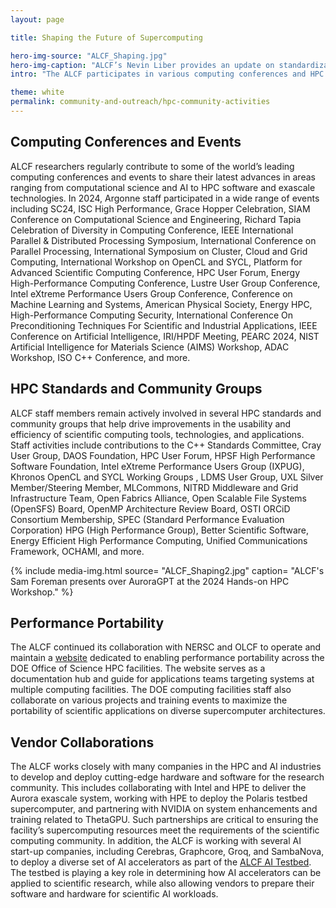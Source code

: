 ```yaml
---
layout: page

title: Shaping the Future of Supercomputing

hero-img-source: "ALCF_Shaping.jpg"
hero-img-caption: "ALCF’s Nevin Liber provides an update on standardization and performance portability efforts with C++, SYCL, and Kokkos at the 2024 Exascale Computing Project Industry and Agency Council Meeting at Argonne National Laboratory."
intro: "The ALCF participates in various computing conferences and HPC standards groups to help shape the future of AI and HPC."

theme: white
permalink: community-and-outreach/hpc-community-activities
---
```




## Computing Conferences and Events

ALCF researchers regularly contribute to some of the world’s leading computing conferences and events to share their latest advances in areas ranging from computational science and AI to HPC software and exascale technologies. In 2024, Argonne staff participated in a wide range of events including SC24, ISC High Performance, Grace Hopper Celebration, SIAM Conference on Computational Science and Engineering, Richard Tapia Celebration of Diversity in Computing Conference, IEEE International Parallel & Distributed Processing Symposium, International Conference on Parallel Processing, International Symposium on Cluster, Cloud and Grid Computing, International Workshop on OpenCL and SYCL, Platform for Advanced Scientific Computing Conference, HPC User Forum, Energy High-Performance Computing Conference, Lustre User Group Conference, Intel eXtreme Performance Users Group Conference, Conference on Machine Learning and Systems, American Physical Society, Energy HPC, High-Performance Computing Security, International Conference On Preconditioning Techniques For Scientific and Industrial Applications, IEEE Conference on Artificial Intelligence, IRI/HPDF Meeting, PEARC 2024, NIST Artificial Intelligence for Materials Science (AIMS) Workshop, ADAC Workshop, ISO C++ Conference, and more.

## HPC Standards and Community Groups

ALCF staff members remain actively involved in several HPC standards and community groups that help drive improvements in the usability and efficiency of scientific computing tools, technologies, and applications. Staff activities include contributions to the C++ Standards Committee, Cray User Group, DAOS Foundation, HPC User Forum, HPSF High Performance Software Foundation, Intel eXtreme Performance Users Group (IXPUG), Khronos OpenCL and SYCL Working Groups , LDMS User Group, UXL Silver Member/Steering Member, MLCommons, NITRD Middleware and Grid Infrastructure Team, Open Fabrics Alliance, Open Scalable File Systems (OpenSFS) Board, OpenMP Architecture Review Board, OSTI ORCiD Consortium Membership, SPEC (Standard Performance Evaluation Corporation) HPG (High Performance Group), Better Scientific Software, Energy Efficient High Performance Computing, Unified Communications Framework, OCHAMI, and more.

{% include media-img.html
   source= "ALCF_Shaping2.jpg"
   caption= "ALCF's Sam Foreman presents over AuroraGPT at the 2024 Hands-on HPC Workshop."
%}

## Performance Portability

The ALCF continued its collaboration with NERSC and OLCF to operate and maintain a [website](https://performanceportability.org) dedicated to enabling performance portability across the DOE Office of Science HPC facilities. The website serves as a documentation hub and guide for applications teams targeting systems at multiple computing facilities. The DOE computing facilities staff also collaborate on various projects and training events to maximize the portability of scientific applications on diverse supercomputer architectures.

## Vendor Collaborations

The ALCF works closely with many companies in the HPC and AI industries to develop and deploy cutting-edge hardware and software for the research community. This includes collaborating with Intel and HPE to deliver the Aurora exascale system, working with HPE to deploy the Polaris testbed supercomputer, and partnering with NVIDIA on system enhancements and training related to ThetaGPU. Such partnerships are critical to ensuring the facility’s supercomputing resources meet the requirements of the scientific computing community. In addition, the ALCF is working with several AI start-up companies, including Cerebras, Graphcore, Groq, and SambaNova, to deploy a diverse set of AI accelerators as part of the [ALCF AI Testbed](https://www.alcf.anl.gov/alcf-ai-testbed). The testbed is playing a key role in determining how AI accelerators can be applied to scientific research, while also allowing vendors to prepare their software and hardware for scientific AI workloads.
